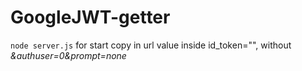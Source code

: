 # GoogleJWT-getter
`node server.js` for start
copy in url value inside id_token="", without  
*&authuser=0&prompt=none*
